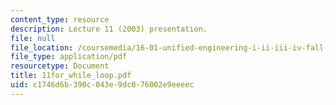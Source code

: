 ```yaml
---
content_type: resource
description: Lecture 11 (2003) presentation.
file: null
file_location: /coursemedia/16-01-unified-engineering-i-ii-iii-iv-fall-2005-spring-2006/c1746d6b390c043e9dc076002e9eeeec_11for_while_loop.pdf
file_type: application/pdf
resourcetype: Document
title: 11for_while_loop.pdf
uid: c1746d6b-390c-043e-9dc0-76002e9eeeec
---
```

